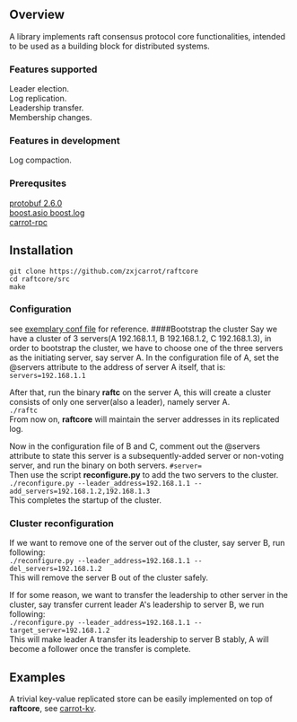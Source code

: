 ## Overview
A library implements raft consensus protocol core functionalities, intended to be used as a building block for distributed systems.
### Features supported
Leader election.  
Log replication.  
Leadership transfer.   
Membership changes.   
### Features in development
Log compaction.  
### Prerequsites
[protobuf 2.6.0](https://developers.google.com/protocol-buffers/)  
[boost.asio boost.log](http://www.boost.org/users/history/version_1_57_0.html)  
[carrot-rpc](https://github.com/zxjcarrot/carrot-rpc)  
## Installation
    git clone https://github.com/zxjcarrot/raftcore
    cd raftcore/src
    make
### Configuration
see [exemplary conf file](https://github.com/zxjcarrot/raftcore/blob/master/src/raft.conf) for reference.
####Bootstrap the cluster
Say we have a cluster of 3 servers(A 192.168.1.1, B 192.168.1.2, C 192.168.1.3), in order to bootstrap the cluster, we have to choose one of the three servers as the initiating server, say server A.
In the configuration file of A, set the @servers attribute to the address of server A itself,  that is:  
    ```servers=192.168.1.1 ```  

After that, run the binary **raftc** on the server A, this will create a cluster consists of only one server(also a leader), namely server A.  
    ```./raftc```  
From now on, **raftcore** will maintain the server addresses in its replicated log.  

Now in the configuration file of B and C, comment out the @servers attribute to state this server is a subsequently-added server or non-voting server, and run the binary on both servers.
    ```#server=```  
Then use the script **reconfigure.py** to add the two servers to the cluster.  
    ```./reconfigure.py --leader_address=192.168.1.1 --add_servers=192.168.1.2,192.168.1.3```  
This completes the startup of the cluster.  

### Cluster reconfiguration
If we want to remove one of the server out of the cluster, say server B, run following:  
    ```./reconfigure.py --leader_address=192.168.1.1 --del_servers=192.168.1.2```  
This will remove the server B out of the cluster safely.  

If for some reason, we want to transfer the leadership to other server in the cluster, say transfer current leader A's leadership to server B, we run following:  
    ```./reconfigure.py --leader_address=192.168.1.1 --target_server=192.168.1.2```  
This will make leader A transfer its leadership to server B stably, A will become a follower once the transfer is complete.  

## Examples  
A trivial key-value replicated store can be easily implemented on top of **raftcore**, see [carrot-kv](https://github.com/zxjcarrot/raftcore/tree/master/examples/carrot-kv).
